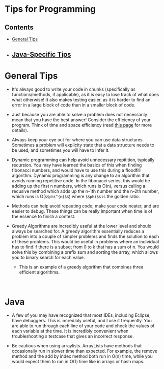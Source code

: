 # Tips for Programming
## Contents
- [General Tips](#generaltips)
- [Java-Specific Tips](#java)
    - 

# General Tips

- It's always good to write your code in chunks (specifically as functions/methods, if applicable),
as it is easy to lose track of what does what otherwise!
It also makes testing easier, as it is harder to find an error in a
large block of code than in a smaller block of code. 

- Just because you are able to solve a problem does not
necessarily mean that you have the best answer! Consider the efficiency of your program.
Think of time and space efficiency (read [this page](/resources/efficiency) for more details).

- Always keep your eye out for where you can use data structures. Sometimes a problem will explicity state that a data structure needs to be used, and sometimes you will have to infer it.

- Dynamic programming can help avoid unnecessary repitition, typically recursion. You may have learned the basics of this when finding fibonacci numbers, and would have to use this during a floodfill algorithm. Dynamic programming is any change to an algorithm that avoids running repetitive code. In the fibonacci series, this would be adding up the first n numbers, which runs is O(n), versus calling a recusive method which adds up the n-1th number and the n-2th number, which runs is O(`$$phi^{n}$$`) where `$$phi$$` is the golden ratio.

- Methods can help avoid repeating code, make your code neater, and are easier to debug. These things can be really important when time is of the essence to finish a contest.

- Greedy Algorithms are incredibly useful at the lower level and should always be searched for. A greedy algorithm essentially reduces a problem into a couple of simpler problems and finds the solution to each of these problems. This would be useful in problems where an individual has to find if there is a subset from 0 to k that has a sum of n. You would solve this by combining a prefix sum and sorting the array, which allows you to binary search for each value. 
    - This is an example of a greedy algorithm that combines three efficient algorithms.



<br>

# Java

- A few of you may have recognized that most IDEs, including Eclipse, have debuggers. This is incredibly useful, and I use it frequently. You are able to run through each line of your code and check the values of each variable at the time. It is incredibly convenient when troubleshooting a testcase that gives an incorrect response.

- Be cautious when using arraylists. ArrayLists have methods that occasionally run in slower time than expected. For example, the remove method and the add by index method both run in O(n) time, while you would expect them to run in O(1) time like in arrays or hash maps.
